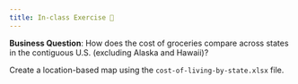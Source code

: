 ```yaml
---
title: In-class Exercise 🥬
---
```


**Business Question**: How does the cost of groceries compare across states in the contiguous U.S. (excluding Alaska and Hawaii)?

Create a location-based map using the `cost-of-living-by-state.xlsx` file.

